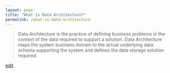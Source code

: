 ```yaml
---
layout: page
title: "What is Data Architecture?"
permalink: /what-is-data-architecture
---
```


> Data Architecture is the practice of defining business problems in the context of the data required to support a solution. Data Architecture maps the system business domain to the actual underlying data schema supporting the system and defines the data storage solution required.

<p class="edit-term"><a href="https://github.com/and-digital/tech-definitions/blob/master/definitions/architecture/data-architecture.md">edit</a></p>
